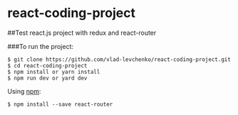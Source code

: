 # react-coding-project
##Test react.js project with redux and react-router


###To run the project:

    $ git clone https://github.com/vlad-levchenko/react-coding-project.git
    $ cd react-coding-project
    $ npm install or yarn install
    $ npm run dev or yard dev


Using [npm](https://www.npmjs.com/):

    $ npm install --save react-router